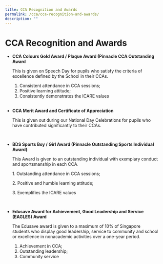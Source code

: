 ```yaml
---
title: CCA Recognition and Awards
permalink: /cca/cca-recognition-and-awards/
description: ""
---
```

CCA Recognition and Awards
==========================

* **CCA Colours Gold Award / Plaque Award (Pinnacle CCA Outstanding Award**

	This is given on Speech Day for pupils who satisfy the criteria of excellence defined by the School in their CCAs.

	1.  Consistent attendance in CCA sessions;
	2.  Positive learning attitude;
	3.  Consistently demonstrates the ICARE values

  <br>

*  **CCA Merit Award and Certificate of Appreciation**

	This is given out during our National Day Celebrations for pupils who have contributed significantly to their CCAs.

  <br>

*   **BDS Sports Boy / Girl Award (Pinnacle Outstanding Sports Individual Award)**

	This Award is given to an outstanding individual with exemplary conduct and sportsmanship in each CCA.

	1\. Outstanding attendance in CCA sessions;

	2\. Positive and humble learning attitude;

	3\. Exemplifies the ICARE values

  <br>

*   **Edusave Award for Achievement, Good Leadership and Service (EAGLES) Award**

	The Edusave award is given to a maximum of 10% of Singapore students who display good leadership, service to community and school or excellence in nonacademic activities over a one-year period.

	1.  Achievement in CCA;
	2.  Outstanding leadership;
	3.  Community service